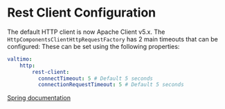 
# Rest Client Configuration

The default HTTP client is now Apache Client v5.x.
The `HttpComponentsClientHttpRequestFactory` has 2 main timeouts that can be configured:
These can be set using the following properties:
```yaml
valtimo:
    http:
        rest-client:
          connectTimeout: 5 # Default 5 seconds
          connectionRequestTimeout: 5 # Default 5 seconds
```
[Spring documentation](https://docs.spring.io/spring-framework/docs/current/javadoc-api/org/springframework/http/client/HttpComponentsClientHttpRequestFactory.html)
